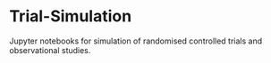 # Trial-Simulation
Jupyter notebooks for simulation of randomised controlled trials and observational studies.
